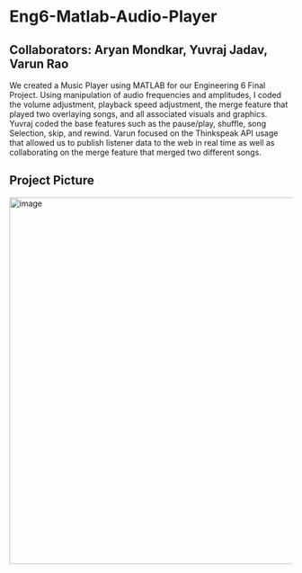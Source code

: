 # Eng6-Matlab-Audio-Player
## Collaborators: Aryan Mondkar, Yuvraj Jadav, Varun Rao

We created a Music Player using MATLAB for our Engineering 6 Final Project. Using manipulation of audio frequencies and amplitudes, I coded the volume adjustment, playback speed adjustment, the merge feature that played two overlaying songs, and all associated visuals and graphics. Yuvraj coded the base features such as the pause/play, shuffle, song Selection, skip, and rewind. Varun focused on the Thinkspeak API usage that allowed us to publish listener data to the web in real time as well as collaborating on the merge feature that merged two different songs.

## Project Picture
<img width="652" alt="image" src="https://github.com/Mondkurry/Eng6-Matlab-Audio-Player/assets/30964417/624759be-5e19-4979-8184-acf148cc5fdc">
